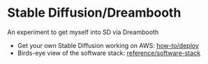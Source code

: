 # Stable Diffusion/Dreambooth

An experiment to get myself into SD via Dreambooth

- Get your own Stable Diffusion working on AWS: [how-to/deploy](docs/how-to/deploy.md)
- Birds-eye view of the software stack: [reference/software-stack](docs/reference/software-stack.md)
